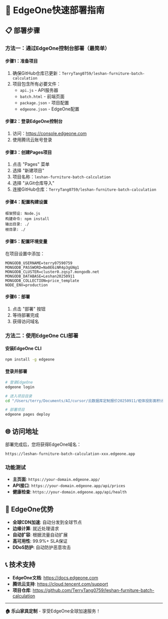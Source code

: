 # 🚀 EdgeOne快速部署指南

## 📋 部署步骤

### 方法一：通过EdgeOne控制台部署（最简单）

#### 步骤1：准备项目
1. 确保GitHub仓库已更新：`TerryTang0759/leshan-furniture-batch-calculation`
2. 项目包含所有必要文件：
   - `api.js` - API服务器
   - `batch.html` - 前端页面
   - `package.json` - 项目配置
   - `edgeone.json` - EdgeOne配置

#### 步骤2：登录EdgeOne控制台
1. 访问：https://console.edgeone.com
2. 使用腾讯云账号登录

#### 步骤3：创建Pages项目
1. 点击 "Pages" 菜单
2. 选择 "新建项目"
3. 项目名称：`leshan-furniture-batch-calculation`
4. 选择 "从Git仓库导入"
5. 连接GitHub仓库：`TerryTang0759/leshan-furniture-batch-calculation`

#### 步骤4：配置构建设置
```
框架预设: Node.js
构建命令: npm install
输出目录: ./
根目录: ./
```

#### 步骤5：配置环境变量
在项目设置中添加：
```
MONGODB_USERNAME=terry07590759
MONGODB_PASSWORD=Na0E6iNR4p3gGNg1
MONGODB_CLUSTER=cluster0.zqsy7.mongodb.net
MONGODB_DATABASE=Leshan20250911
MONGODB_COLLECTION=price_template
NODE_ENV=production
```

#### 步骤6：部署
1. 点击 "部署" 按钮
2. 等待部署完成
3. 获得访问域名

### 方法二：使用EdgeOne CLI部署

#### 安装EdgeOne CLI
```bash
npm install -g edgeone
```

#### 登录并部署
```bash
# 登录EdgeOne
edgeone login

# 进入项目目录
cd "/Users/terry/Documents/AI/cursor/云数据库定制报价20250911/柜体投影面积计算系统"

# 部署项目
edgeone pages deploy
```

## 🌐 访问地址

部署完成后，您将获得EdgeOne域名：
```
https://leshan-furniture-batch-calculation-xxx.edgeone.app
```

### 功能测试
- **主页面**: `https://your-domain.edgeone.app/`
- **API接口**: `https://your-domain.edgeone.app/api/prices`
- **健康检查**: `https://your-domain.edgeone.app/api/health`

## 🎯 EdgeOne优势

- **全球CDN加速**: 自动分发到全球节点
- **边缘计算**: 就近处理请求
- **自动扩容**: 根据流量自动扩展
- **高可用性**: 99.9%+ SLA保证
- **DDoS防护**: 自动防护恶意攻击

## 📞 技术支持

- **EdgeOne文档**: https://docs.edgeone.com
- **腾讯云支持**: https://cloud.tencent.com/support
- **项目仓库**: https://github.com/TerryTang0759/leshan-furniture-batch-calculation

---

**🏠 乐山家具定制** - 享受EdgeOne全球加速服务！
